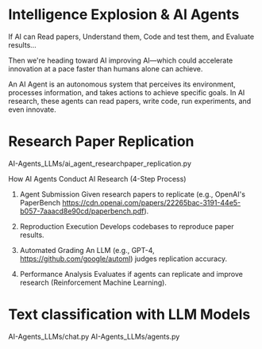 #  Intelligence Explosion & AI Agents 

If AI can Read papers, Understand them, Code and test them, and Evaluate results…

Then we're heading toward AI improving AI—which could accelerate innovation at a pace faster than humans alone can achieve.

An AI Agent is an autonomous system that perceives its environment, processes information, and takes actions to achieve specific goals. In AI research, these agents can read papers, write code, run experiments, and even innovate.

# Research Paper Replication

AI-Agents_LLMs/ai_agent_researchpaper_replication.py 

How AI Agents Conduct AI Research (4-Step Process)

1. Agent Submission
Given research papers to replicate (e.g., OpenAI's PaperBench https://cdn.openai.com/papers/22265bac-3191-44e5-b057-7aaacd8e90cd/paperbench.pdf).

2. Reproduction Execution
Develops codebases to reproduce paper results.

3. Automated Grading
An LLM (e.g., GPT-4, https://github.com/google/automl) judges replication accuracy.

4. Performance Analysis
Evaluates if agents can replicate and improve research (Reinforcement Machine Learning). 

# Text classification with LLM Models

AI-Agents_LLMs/chat.py 
AI-Agents_LLMs/agents.py